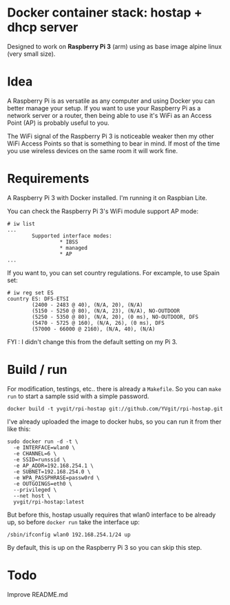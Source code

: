 # Docker container stack: hostap + dhcp server 

Designed to work on **Raspberry Pi 3** (arm) using as base image alpine linux (very small size).

# Idea

A Raspberry Pi is as versatile as any computer and using Docker you can better manage your setup. If you want to use your Raspberry Pi as a network server or a router, then being able to use it's WiFi as an Access Point (AP) is probably useful to you.

The WiFi signal of the Raspberry Pi 3 is noticeable weaker then my other WiFi Access Points so that is something to bear in mind. If most of the time you use wireless devices on the same room it will work fine. 

# Requirements

A Raspberry Pi 3 with Docker installed. I'm running it on Raspbian Lite.

You can check the Raspberry Pi 3's WiFi module support AP mode:

```
# iw list
...
        Supported interface modes:
                 * IBSS
                 * managed
                 * AP
...
```

If you want to, you can set country regulations. For excample, to use Spain set:

```
# iw reg set ES
country ES: DFS-ETSI
        (2400 - 2483 @ 40), (N/A, 20), (N/A)
        (5150 - 5250 @ 80), (N/A, 23), (N/A), NO-OUTDOOR
        (5250 - 5350 @ 80), (N/A, 20), (0 ms), NO-OUTDOOR, DFS
        (5470 - 5725 @ 160), (N/A, 26), (0 ms), DFS
        (57000 - 66000 @ 2160), (N/A, 40), (N/A)
```
FYI : I didn't change this from the default setting on my Pi 3.

# Build / run

For modification, testings, etc.. there is already a `Makefile`. So you can `make run` to start a sample ssid with a simple password. 

```
docker build -t yvgit/rpi-hostap git://github.com/YVgit/rpi-hostap.git
```


I've already uploaded the image to docker hubs, so you can run it from ther like this:

```
sudo docker run -d -t \
  -e INTERFACE=wlan0 \
  -e CHANNEL=6 \
  -e SSID=runssid \
  -e AP_ADDR=192.168.254.1 \
  -e SUBNET=192.168.254.0 \
  -e WPA_PASSPHRASE=passw0rd \
  -e OUTGOINGS=eth0 \
  --privileged \
  --net host \
  yvgit/rpi-hostap:latest
```

But before this, hostap usually requires that wlan0 interface to be already up, so before `docker run` take the interface up:

```
/sbin/ifconfig wlan0 192.168.254.1/24 up
```
By default, this is up on the Raspberry Pi 3 so you can skip this step.


# Todo 

Improve README.md

